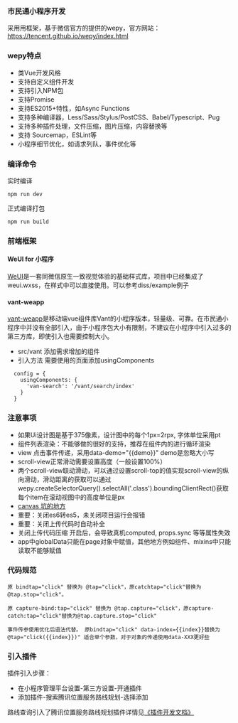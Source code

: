 ### 市民通小程序开发
采用用框架，基于微信官方的提供的wepy，官方网站：https://tencent.github.io/wepy/index.html

### wepy特点
- 类Vue开发风格
- 支持自定义组件开发
- 支持引入NPM包
- 支持Promise
- 支持ES2015+特性，如Async Functions
- 支持多种编译器，Less/Sass/Stylus/PostCSS、Babel/Typescript、Pug
- 支持多种插件处理，文件压缩，图片压缩，内容替换等
- 支持 Sourcemap，ESLint等
- 小程序细节优化，如请求列队，事件优化等
  
### 编译命令
实时编译
```
npm run dev
```
正式编译打包
```
npm run build
```

### 前端框架

#### WeUI for 小程序
[WeUI](https://github.com/Tencent/weui-wxss)是一套同微信原生一致视觉体验的基础样式库，项目中已经集成了weui.wxss，在样式中可以直接使用。可以参考diss/example例子

#### vant-weapp
[vant-weapp](https://github.com/youzan/vant-weapp)是移动端vue组件库Vant的小程序版本，轻量级、可靠。在市民通小程序中并没有全部引入，由于小程序包大小有限制，不建议在小程序中引入过多的第三方库，即使引入也需要控制大小。
- src/vant 添加需求增加的组件
- 引入方法 需要使用的页面添加usingComponents
```
  config = {
    usingComponents: {
      'van-search': '/vant/search/index'
    }
  }
```

### 注意事项

- 如果Ui设计图是基于375像素，设计图中的每个1px=2rpx, 字体单位采用pt
- 组件列表渲染：不能够做的很好的支持，推荐在组件内的进行循环渲染
- view 点击事件传递，采用data-demo="{{demo}}" demo是忽略大小写
- scroll-view正常滑动需要设置高度（一般设置100%）
- 两个scroll-view联动滑动，可以通过设置scroll-top的值实现scroll-view的纵向滑动，滑动距离的获取可以通过wepy.createSelectorQuery().selectAll('.class').boundingClientRect()获取每个item在滚动视图中的高度单位是px
- [canvas 坑的地方](https://developers.weixin.qq.com/blogdetail?action=get_post_info&lang=zh_CN&token=&docid=4a9bd87666e8fd5183e98b2d94b56805)
- 重要：关闭es6转es5，未关闭项目运行会报错
- 重要：关闭上传代码时自动补全
- 关闭上传代码压缩 开启后，会导致真机computed, props.sync 等等属性失效
- app中globalData只能在page对象中赋值，其他地方例如组件、mixins中只能读取不能够赋值

### 代码规范

```
原 bindtap="click" 替换为 @tap="click"，原catchtap="click"替换为@tap.stop="click"。

原 capture-bind:tap="click" 替换为 @tap.capture="click"，原capture-catch:tap="click"替换为@tap.capture.stop="click"

事件传参使用优化后语法代替。 原bindtap="click" data-index={{index}}替换为@tap="click({{index}})" 适合单个参数，对于对象的传递使用data-XXX更好些
```

### 引入插件

插件引入步骤：
- 在小程序管理平台设置-第三方设置-开通插件
- 添加插件-搜索腾讯位置服务路线规划-选择添加

路线查询引入了腾讯位置服务路线规划插件详情见[《插件开发文档》](https://mp.weixin.qq.com/wxopen/plugindevdoc?appid=wx50b5593e81dd937a&token=1074144245&lang=zh_CN)